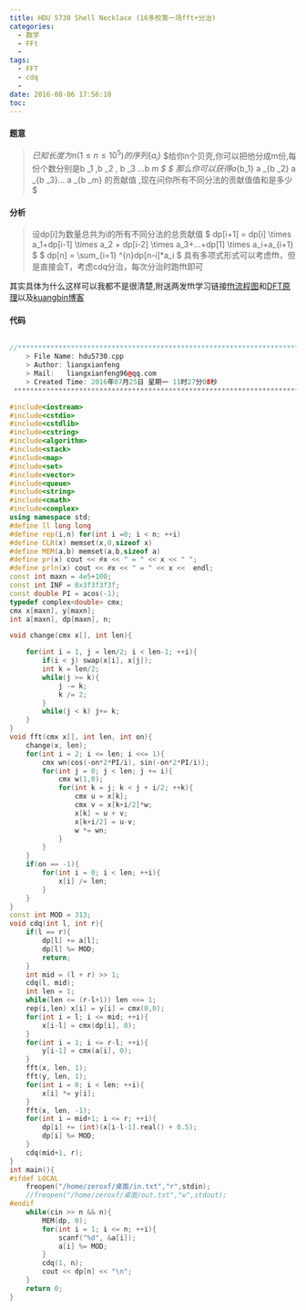 ```yaml
---
title: HDU 5730 Shell Necklace (16多校第一场fft+分治)
categories:
  - 数学
  - FFt
  - 
tags:
  - FFT
  - cdq
  - 
date: 2016-08-06 17:56:10
toc: 
---
```


#### 题意
> $已知长度为n(1\leq n \leq 10^5)的序列\{a _i\}$
> $给你n个贝壳,你可以把他分成m份,每份个数分别是b _1 ,b _2 , b _3 ...b _m $
> $ 那么你可以获得a_{b_1}  a _{b _2}  a _{b _3}...  a _{b _m} 的贡献值 ,现在问你所有不同分法的贡献值值和是多少 $
<!-- more -->

#### 分析
>	设dp[i]为数量总共为i的所有不同分法的总贡献值
>	$ dp[i+1] = dp[i] \times a_1+dp[i-1] \times a_2 + dp[i-2] \times a_3+...+dp[1] \times a_i+a_{i+1} $
>	$ dp[n] = \sum_{i=1} ^{n}dp[n-i]*a_i $
>	具有多项式形式可以考虑fft，但是直接会T，考虑cdq分治，每次分治时跑fft即可

其实具体为什么这样可以我都不是很清楚,附送两发fft学习链接[fft流程图](http://wenku.baidu.com/view/8bfb0bd476a20029bd642d85.html )和[DFT原理](http://wlsyzx.yzu.edu.cn/kcwz/szxhcl/kechenneirong/jiaoan/jiaoan3.htm )以及[kuangbin博客](http://www.cnblogs.com/kuangbin/p/3210565.html)


#### 代码

``` cpp

//*************************************************************************
    > File Name: hdu5730.cpp
    > Author: liangxianfeng
    > Mail:   liangxianfeng96@qq.com
    > Created Time: 2016年07月25日 星期一 11时27分08秒
 ************************************************************************/

#include<iostream>
#include<cstdio>
#include<cstdlib>
#include<cstring>
#include<algorithm>
#include<stack>
#include<map>
#include<set>
#include<vector>
#include<queue>
#include<string>
#include<cmath>
#include<complex>
using namespace std;
#define ll long long
#define rep(i,n) for(int i =0; i < n; ++i)
#define CLR(x) memset(x,0,sizeof x)
#define MEM(a,b) memset(a,b,sizeof a)
#define pr(x) cout << #x << " = " << x << " ";
#define prln(x) cout << #x << " = " << x <<  endl; 
const int maxn = 4e5+100;
const int INF = 0x3f3f3f3f;
const double PI = acos(-1);
typedef complex<double> cmx;
cmx x[maxn], y[maxn];
int a[maxn], dp[maxn], n;

void change(cmx x[], int len){

    for(int i = 1, j = len/2; i < len-1; ++i){
        if(i < j) swap(x[i], x[j]);
        int k = len/2;
        while(j >= k){
            j -= k;
            k /= 2;
        }
        while(j < k) j+= k;
    }
}
void fft(cmx x[], int len, int on){
    change(x, len);
    for(int i = 2; i <= len; i <<= 1){
        cmx wn(cos(-on*2*PI/i), sin(-on*2*PI/i));
        for(int j = 0; j < len; j += i){
            cmx w(1,0);
            for(int k = j; k < j + i/2; ++k){
                cmx u = x[k];
                cmx v = x[k+i/2]*w;
                x[k] = u + v;
                x[k+i/2] = u-v;
                w *= wn;
            }
        }
    }
    if(on == -1){
        for(int i = 0; i < len; ++i){
            x[i] /= len;
        }
    }
}
const int MOD = 313;
void cdq(int l, int r){
    if(l == r){
        dp[l] += a[l];
        dp[l] %= MOD;
        return;
    }
    int mid = (l + r) >> 1;
    cdq(l, mid);
    int len = 1;
    while(len <= (r-l+1)) len <<= 1;
    rep(i,len) x[i] = y[i] = cmx(0,0);
    for(int i = l; i <= mid; ++i){
        x[i-l] = cmx(dp[i], 0);
    }
    for(int i = 1; i <= r-l; ++i){
        y[i-1] = cmx(a[i], 0);
    }
    fft(x, len, 1);
    fft(y, len, 1);
    for(int i = 0; i < len; ++i){
        x[i] *= y[i];
    }
    fft(x, len, -1);
    for(int i = mid+1; i <= r; ++i){
        dp[i] += (int)(x[i-l-1].real() + 0.5);
        dp[i] %= MOD;
    }
    cdq(mid+1, r);
}
int main(){
#ifdef LOCAL
	freopen("/home/zeroxf/桌面/in.txt","r",stdin);
	//freopen("/home/zeroxf/桌面/out.txt","w",stdout);
#endif
    while(cin >> n && n){
        MEM(dp, 0);
        for(int i = 1; i <= n; ++i){
            scanf("%d", &a[i]);
            a[i] %= MOD;
        }
        cdq(1, n);
        cout << dp[n] << "\n";
    }
	return 0;
}
```
